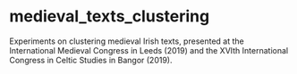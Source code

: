 # medieval_texts_clustering

Experiments on clustering medieval Irish texts, presented at the International Medieval Congress in Leeds (2019) and the XVIth International Congress in Celtic Studies in Bangor (2019).
